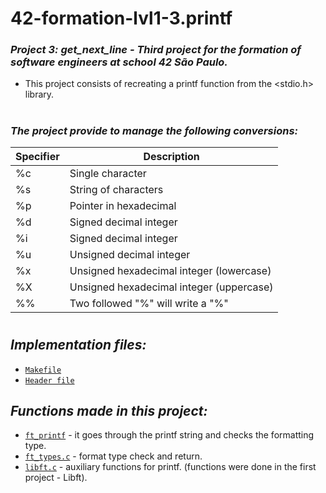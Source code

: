 <h1>42-formation-lvl1-3.printf</h1>

### _Project 3: get_next_line - Third project for the formation of software engineers at school 42 São Paulo._

- This project consists of recreating a printf function from the <stdio.h> library.

<h1></h1>

### _The project provide to manage the following conversions:_

| Specifier    | Description                                |
|--------------|--------------------------------------------|
| %c           | Single character                           |
| %s           | String of characters                       |
| %p           | Pointer in hexadecimal                     |
| %d           | Signed decimal integer                     |
| %i           | Signed decimal integer                     |
| %u           | Unsigned decimal integer                   |
| %x           | Unsigned hexadecimal integer (lowercase)   |
| %X           | Unsigned hexadecimal integer (uppercase)   |
| %%           | Two followed "%" will write a "%"          |

<h1></h1>

## _Implementation files:_
	
- [`Makefile`](printf/Makefile)
- [`Header file`](printf/libftprintf.h)

## _Functions made in this project:_

- [`ft_printf`](printf/ft_printf.c) - it goes through the printf string and checks the formatting type.
- [`ft_types.c`](printf/ft_types.c) - format type check and return.
- [`libft.c`](printf/libft.c) - auxiliary functions for printf. (functions were done in the first project - Libft).
